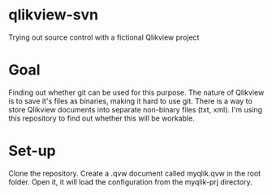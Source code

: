 # qlikview-svn
Trying out source control with a fictional Qlikview project

# Goal
Finding out whether git can be used for this purpose. The nature of Qlikview is to save it's files as binaries, making it hard to use git. There is a way to store Qlikview documents into separate non-binary files (txt, xml). I'm using this repository to find out whether this will be workable.

# Set-up
Clone the repository. Create a .qvw document called myqlik.qvw in the root folder. Open it, it will load the configuration from the myqlik-prj directory.